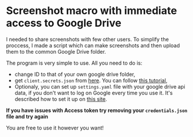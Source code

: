 # Screenshot macro with immediate access to Google Drive

I needed to share screenshots with few other users. To simplify the proccess, I made a script which can make screenshots and then upload them to the common Google Drive folder.

The program is very simple to use. All you need to do is:

- change ID to that of your own google drive folder,
- get `client.secrets.json` from [here](https://console.cloud.google.com/apis/dashboard). You can follow [this tutorial](https://d35mpxyw7m7k7g.cloudfront.net/bigdata_1/Get+Authentication+for+Google+Service+API+.pdf),
- Optionaly, you can set up `settings.yaml` file with your google drive api data, if you don't want to log on Google every time you use it. It's described how to set it up on [this site](https://pythonhosted.org/PyDrive/oauth.html#automatic-and-custom-authentication-with-settings-yaml.).

**If you have issues with Access token try removing your `credentials.json` file and try again**

You are free to use it however you want!

